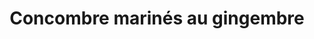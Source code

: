 ---
uuid: 6aa1a283-f3d0-413c-9e05-9999d6176ffe
title: Concombre marinés au gingembre
draft: false
layout: recettes
type: entree
categories:
  - Salade
regime:
  - vegetarien
  - vegan
  - sans-gluten
  - sans-lactose
saison:
  - ete
cuisson: Non
temperature: Froid
plate: 150
check: Oui
checkAlwaysOk: false
ingredients:
  legumes:
    - title: Gingembre
      quantite: 1.25
      unit: Kg
    - title: Concombre
      quantite: 23
      unit: Kg
  lof:
    - title: huile d'olive
      quantite: 400
      unit: ml
  epices:
    - title: Sel
      quantite: 100
      unit: grammes
    - title: Vinaigre de vin
      quantite: 1.2
      unit: litre
  sucres:
    - title: Sucre en poudre
      quantite: 600
      unit: grammes
materiel:
  - Gastro 1/1 (Profond)
preparation: Servir.
preparation24h: "**La veille:** Eplucher et mandoliner les concombres, râper le
  gingembre. Tout mélanger."
publishDate: 2024-05-20T14:44:00.000Z
---